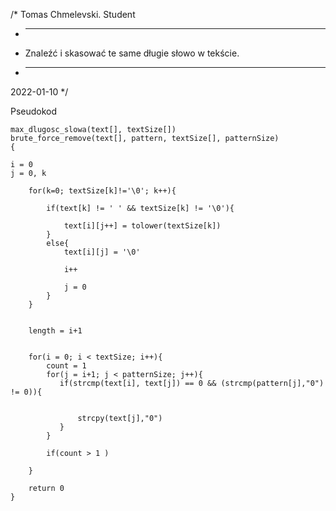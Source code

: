 /*
Tomas Chmelevski. Student
* -----------------
* Znaleźć i skasować te same długie słowo w tekście.
* -----------------
2022-01-10
*/

Pseudokod

````
max_dlugosc_slowa(text[], textSize[])
brute_force_remove(text[], pattern, textSize[], patternSize)
{     

i = 0
j = 0, k 
   
    for(k=0; textSize[k]!='\0'; k++){  
          
        if(text[k] != ' ' && textSize[k] != '\0'){  
            
            text[i][j++] = tolower(textSize[k]) 
        }  
        else{  
            text[i][j] = '\0' 
             
            i++ 
             
            j = 0 
        }  
    }  
     
   
    length = i+1  
      
  
    for(i = 0; i < textSize; i++){  
        count = 1
        for(j = i+1; j < patternSize; j++){  
           if(strcmp(text[i], text[j]) == 0 && (strcmp(pattern[j],"0") != 0)){  
              
                
               strcpy(text[j],"0")  
           }   
        }  
          
        if(count > 1 )  
             
    }  
    
    return 0  
} 
````
